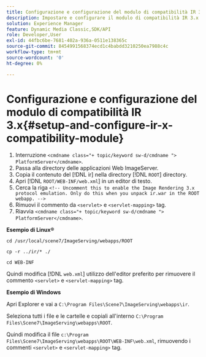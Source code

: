 ```yaml
---
title: Configurazione e configurazione del modulo di compatibilità IR 3.x
description: Impostare e configurare il modulo di compatibilità IR 3.x.
solution: Experience Manager
feature: Dynamic Media Classic,SDK/API
role: Developer,User
exl-id: 44fbc6be-7681-402a-936a-0511e138365c
source-git-commit: 8454991568374ecd1c4babdd3210250ea7988c4c
workflow-type: tm+mt
source-wordcount: '0'
ht-degree: 0%

---
```


# Configurazione e configurazione del modulo di compatibilità IR 3.x{#setup-and-configure-ir-x-compatibility-module}

1. Interruzione `<cmdname class="+ topic/keyword sw-d/cmdname ">  PlatformServer</cmdname>`.
1. Passa alla directory delle applicazioni Web ImageServer.
1. Copia il contenuto del [!DNL ir] nella directory [!DNL `ROOT`] directory.
1. Apri [!DNL `ROOT/WEB-INF/web.xml`] in un editor di testo.
1. Cerca la riga `<!-- Uncomment this to enable the Image Rendering 3.x protocol emulation. Only do this when you unpack ir.war in the ROOT webapp. -->`
1. Rimuovi il commento da `<servlet>` e `<servlet-mapping>` tag.
1. Riavvia `<cmdname class="+ topic/keyword sw-d/cmdname ">  PlatformServer</cmdname>`.

**Esempio di Linux®**

`cd /usr/local/scene7/ImageServing/webapps/ROOT`

`cp -r ../ir/* ./`

`cd WEB-INF`

Quindi modifica [!DNL `web.xml`] utilizzo dell&#39;editor preferito per rimuovere il commento `<servlet>` e `<servlet-mapping>` tag.

**Esempio di Windows**

Apri Explorer e vai a `C:\Program Files\Scene7\ImageServing\webapps\ir`.

Seleziona tutti i file e le cartelle e copiali all&#39;interno `C:\Program Files\Scene7\ImageServing\webapps\ROOT`.

Quindi modifica il file `c:\Program Files\Scene7\ImageServing\webapps\ROOT\WEB-INF\web.xml`, rimuovendo i commenti `<servlet>` e `<servlet-mapping>` tag.
